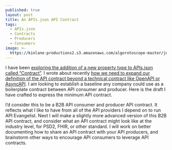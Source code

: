 ```yaml
---
published: true
layout: post
title: An APIs.json API Contract
tags:
  - APIs.json
  - Contracts
  - Producers
  - Consumers
image: >-
  https://kinlane-productions2.s3.amazonaws.com/algorotoscope-master/john-wayne-the-searchers-western-union-telegraph-and-cable.jpeg
---
```

I have been [exploring the addition of a new property type to APIs.json called “Contract”](https://apisjson.org/2024/07/07/considering-some-new-apis-json-types/). I wrote about recently [how we need to expand our definition of the API contract beyond a technical contract like OpenAPI or AsyncAPI](https://apievangelist.com/2024/07/06/expanding-the-definition-of-our-api-contracts/). I am looking to establish a baseline any company could use as a boilerplate contract between API consumer and producer. Here is the draft I have crafted to express the minimum API contract.

<script src="https://gist.github.com/kinlane/9fe33d1639d6988d9180cadad8c15b98.js"></script>

I’d consider this to be a B2B API consumer and producer API contract. It reflects what I like to have from all of the API providers I depend on to run API Evangelist. Next I will make a slightly more advanced version of this B2B API contract, and consider what an API contract might look like at the industry level, for PSD2, FHIR, or other standard. I will work on better documenting how to share an API contract with your API producers, and brainstorm other ways to encourage API consumers to leverage API contracts. 